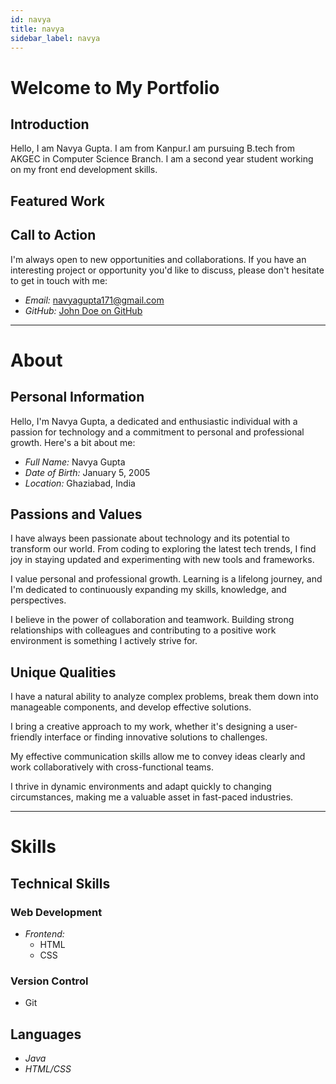 ```yaml
---
id: navya  
title: navya
sidebar_label: navya
---
```


# Welcome to My Portfolio




## Introduction

Hello, I am Navya Gupta. I am from Kanpur.I am pursuing B.tech from AKGEC in Computer Science Branch. I am a second year student working on my front end development skills.

## Featured Work


## Call to Action

I'm always open to new opportunities and collaborations. If you have an interesting project or opportunity you'd like to discuss, please don't hesitate to get in touch with me:

- *Email:* navyagupta171@gmail.com
- *GitHub:* [John Doe on GitHub](https://github.com/navvyaa)




-------------------------------------------------

# About


## Personal Information

Hello, I'm Navya Gupta, a dedicated and enthusiastic individual with a passion for technology and a commitment to personal and professional growth. Here's a bit about me:

- *Full Name:* Navya Gupta
- *Date of Birth:* January 5, 2005
- *Location:* Ghaziabad, India

## Passions and Values


I have always been passionate about technology and its potential to transform our world. From coding to exploring the latest tech trends, I find joy in staying updated and experimenting with new tools and frameworks.


I value personal and professional growth. Learning is a lifelong journey, and I'm dedicated to continuously expanding my skills, knowledge, and perspectives.


I believe in the power of collaboration and teamwork. Building strong relationships with colleagues and contributing to a positive work environment is something I actively strive for.


## Unique Qualities


I have a natural ability to analyze complex problems, break them down into manageable components, and develop effective solutions.


I bring a creative approach to my work, whether it's designing a user-friendly interface or finding innovative solutions to challenges.


My effective communication skills allow me to convey ideas clearly and work collaboratively with cross-functional teams.


I thrive in dynamic environments and adapt quickly to changing circumstances, making me a valuable asset in fast-paced industries.



-------------------------------------------------

# Skills




## Technical Skills

### Web Development

- *Frontend:*
  - HTML
  - CSS
  




### Version Control

- Git



## Languages


- *Java*
- *HTML/CSS*